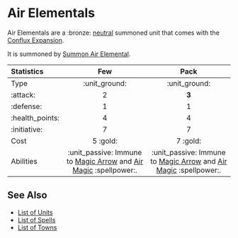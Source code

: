 # Air Elementals

Air Elementals are a :bronze: [neutral](../towns/neutral.md) summoned unit that comes with the [Conflux Expansion](../content.md).

It is summoned by [Summon Air Elemental](../spells/summon_air_elemental.md).


| Statistics | Few | Pack |
| :--- | :---: | :---: |
| Type | :unit_ground: | :unit_ground: |
| :attack: | 2 | **3** |
| :defense: | 1 | 1 |
| :health_points: | 4 | 4 |
| :initiative: | 7 | 7 |
| Cost | 5 :gold: | 7 :gold: |
| Abilities | :unit_passive: Immune to [Magic Arrow](../spells/magic_arrow.md) and [Air Magic](spells/school_of_air_magic.md) :spellpower:. | :unit_passive: Immune to [Magic Arrow](../spells/magic_arrow.md) and [Air Magic](spells/school_of_air_magic.md) :spellpower:. |


## See Also

- [List of Units](../units.md)
- [List of Spells](../spells.md)
- [List of Towns](../towns.md)
